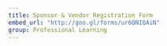 ```yaml
---
title: Sponsor & Vendor Registration Form
embed_url: "http://goo.gl/forms/ur6QNIQAiN"
group: Professional Learning
---
```

